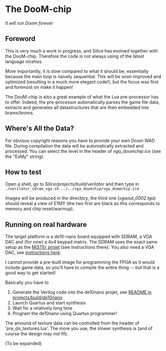 # The DooM-chip

*It will run Doom forever*

## Foreword

This is very much a work in progress, and Silice has evolved together with the DooM-chip. Therefore the code is not always using of the latest language niceties.

More importantly, it is slow compared to what it should be, essentially because the main loop is naively sequential. This will be soon improved and optimized (resulting in a much more elegant code!), but the focus was first and foremost on make it happen!

The DooM-chip is also a great example of what the Lua pre-processor has to offer. Indeed, the pre-processor automatically parses the game file data, extracts and generates all datastructures that are then embedded into brams/broms.

## Where's All the Data?

For obvious copyright reasons you have to provide your own Doom WAD file. During compilation the data will be automatically extracted and processed. You can select the level in the header of *vga_doomchip.ice* (see the "ExMy" string).

## How to test

Open a shell, go to *Silice/projects/build/verilator* and then type in
```./verilator_sdram_vga.sh ../../vga_doomchip/vga_doomchip.ice```

Images will be produced in the directory, the third one (*vgaout_0002.tga*) should reveal a view of E1M1! (the two first are black as this corresponds to memory and chip reset/warmup).

## Running on real hardware

The target platform is a de10-nano board equipped with SDRAM, a VGA DAC and (for now) a 4x4 keypad matrix. 
The SDRAM uses the exact same setup as the [MiSTEr projet](https://github.com/MiSTer-devel/Main_MiSTer/wiki) (see instructions there). You also need a VGA DAC, see [instructions here](../DIYVGA.md).

I cannot provide a pre-built image for programming the FPGA as it would include
game data, so you'll have to compile the entire thing -- but that is a good way
to get started!

Basically you have to
1. Generate the Verilog code into the de10nano projet, see [README in projects/build/de10nano](../build/de10nano/README.md)
1. Launch Quartus and start synthesis
1. Wait for a relatively long time 
1. Program the de10nano using Quartus programmer!

The amound of texture data can be controlled from the header of 'pre_do_textures.lua'. The more you use, the slower synthesis is (and of course the design may not fit).

(To be expanded)
